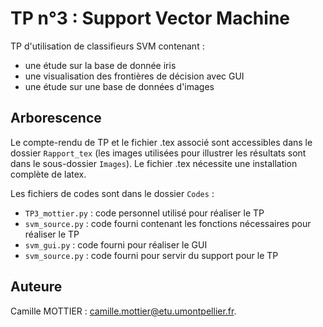 # TP n°3 : Support Vector Machine

TP d'utilisation de classifieurs SVM contenant : 
+ une étude sur la base de donnée iris
+ une visualisation des frontières de décision avec GUI
+ une étude sur une base de données d'images

## Arborescence

Le compte-rendu de TP et le fichier .tex associé sont accessibles dans le dossier `Rapport_tex` (les images utilisées pour illustrer les résultats sont dans le sous-dossier `Images`). Le fichier .tex nécessite une installation complète de latex. 

Les fichiers de codes sont dans le dossier `Codes` :
+ `TP3_mottier.py` : code personnel utilisé pour réaliser le TP
+ `svm_source.py` : code fourni contenant les fonctions nécessaires pour réaliser le TP
+ `svm_gui.py` : code fourni pour réaliser le GUI
+ `svm_source.py` : code fourni pour servir du support pour le TP

## Auteure

Camille MOTTIER : [camille.mottier@etu.umontpellier.fr](mailto:camille.mottier@etu.umontpellier.fr).
